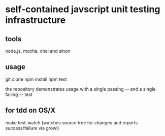 self-contained javscript unit testing infrastructure
=====================================

tools
-----
node.js, mocha, chai and sinon

usage
-----
git clone
npm install
npm test

the repository demonstrates usage with a single passing -- and a single failing -- test

for tdd on OS/X
---------------
make test-watch (watches source tree for changes and reports success/failure via growl)
